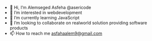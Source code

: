 - 👋 Hi, I’m Alemseged Asfeha @asericode
- 👀 I’m interested in webdevelopment
- 🌱 I’m currently learning JavaScript
- 💞️ I’m looking to collaborate on realworld solution providing software products
- 📫 How to reach me asfahaalem9@gmail.com

<!---
asericode/asericode is a ✨ special ✨ repository because its `README.md` (this file) appears on your GitHub profile.
You can click the Preview link to take a look at your changes.
--->
